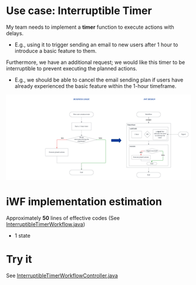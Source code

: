# Use case: Interruptible Timer

My team needs to implement a **timer** function to execute actions with delays. 
- E.g., using it to trigger sending an email to new users after 1 hour to introduce a basic feature to them.

Furthermore, we have an additional request; we would like this timer to be interruptible to prevent executing the planned actions. 
- E.g., we should be able to cancel the email sending plan if users have already experienced the basic feature within the 1-hour timeframe.

![interruptibletimer.png](../../../../../resources/pics/interruptibletimer.png)

# iWF implementation estimation

Approximately **50** lines of effective codes (See [InterruptibleTimerWorkflow.java](InterruptibleTimerWorkflow.java))
- 1 state

# Try it

See [InterruptibleTimerWorkflowController.java](../../controller/InterruptibleTimerWorkflowController.java)
